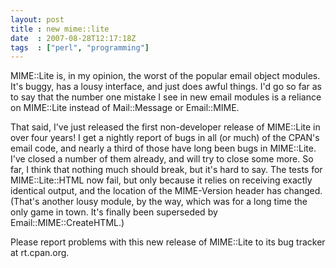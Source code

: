 ```yaml
---
layout: post
title : new mime::lite
date  : 2007-08-28T12:17:18Z
tags  : ["perl", "programming"]
---
```

MIME::Lite is, in my opinion, the worst of the popular email object modules. It's buggy, has a lousy interface, and just does awful things.  I'd go so far as to say that the number one mistake I see in new email modules is a reliance on MIME::Lite instead of Mail::Message or Email::MIME.

That said, I've just released the first non-developer release of MIME::Lite in over four years!  I get a nightly report of bugs in all (or much) of the CPAN's email code, and nearly a third of those have long been bugs in MIME::Lite. I've closed a number of them already, and will try to close some more.  So far, I think that nothing much should break, but it's hard to say.  The tests for MIME::Lite::HTML now fail, but only because it relies on receiving exactly identical output, and the location of the MIME-Version header has changed. (That's another lousy module, by the way, which was for a long time the only game in town.  It's finally been superseded by Email::MIME::CreateHTML.)

Please report problems with this new release of MIME::Lite to its bug tracker at rt.cpan.org. 
